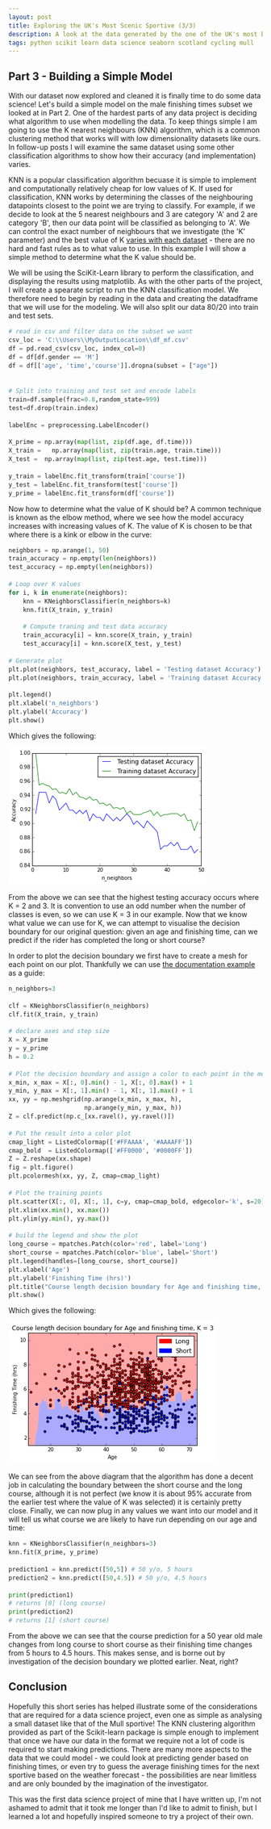 ```yaml
---
layout: post
title: Exploring the UK's Most Scenic Sportive (3/3)
description: A look at the data generated by the one of the UK's most beautiful cycle events
tags: python scikit learn data science seaborn scotland cycling mull
---
```




## Part 3 - Building a Simple Model

With our dataset now explored and cleaned it is finally time to do some data science!  Let's build a simple model on the male finishing times subset we looked at in Part 2.
One of the hardest parts of any data project is deciding what algorithm to use when modelling the data. 
To keep things simple I am going to use the K nearest neighbours (KNN) algorithm, which is a common clustering method that works will with low dimensionality datasets like ours.
In follow-up posts I will examine the same dataset using some other classification algorithms to show how their accuracy (and implementation) varies.

KNN is a popular classification algorithm becuase it is simple to implement and computationally relatively cheap for low values of K.
If used for classification, KNN works by determining the classes of the neighbouring datapoints closest to the point we are trying to classify.
For example, if we decide to look at the 5 nearest neighbours and 3 are category 'A' and 2 are category 'B', then our data point will be classified as belonging to 'A'.
We can control the exact number of neighbours that we investigate (the 'K' parameter) and the best value of K  [varies with each dataset](https://www.datacamp.com/community/tutorials/k-nearest-neighbor-classification-scikit-learn#how-do-you-decide-the-number-of-neighbors-in-knn-) - there are no hard and fast rules as to what value to use.
In this example I will show a simple method to determine what the K value should be.

We will be using the SciKit-Learn library to perform the classification, and displaying the results using matplotlib.
As with the other parts of the project, I will create a spearate script to run the KNN classification model.  We therefore need to begin by reading in the data and creating the datadframe that we will use for the modeling.
We will also split our data 80/20 into train and test sets.

```python
# read in csv and filter data on the subset we want
csv_loc = 'C:\\Users\\MyOutputLocation\\df_mf.csv'
df = pd.read_csv(csv_loc, index_col=0)
df = df[df.gender == 'M'] 
df = df[['age', 'time','course']].dropna(subset = ["age"])


# Split into training and test set and encode labels
train=df.sample(frac=0.8,random_state=999) 
test=df.drop(train.index)
  
labelEnc = preprocessing.LabelEncoder()

X_prime = np.array(map(list, zip(df.age, df.time)))
X_train =   np.array(map(list, zip(train.age, train.time)))
X_test =  np.array(map(list, zip(test.age, test.time)))

y_train = labelEnc.fit_transform(train['course'])
y_test = labelEnc.fit_transform(test['course'])
y_prime = labelEnc.fit_transform(df['course'])
```

Now how to determine what the value of K should be?
A common technique is known as the elbow method, where we see how the model accuracy increases with increasing values of K.
The value of K is chosen to be that where there is a kink or elbow in the curve:

```python
neighbors = np.arange(1, 50) 
train_accuracy = np.empty(len(neighbors)) 
test_accuracy = np.empty(len(neighbors)) 
  
# Loop over K values 
for i, k in enumerate(neighbors): 
    knn = KNeighborsClassifier(n_neighbors=k) 
    knn.fit(X_train, y_train) 
      
    # Compute traning and test data accuracy 
    train_accuracy[i] = knn.score(X_train, y_train) 
    test_accuracy[i] = knn.score(X_test, y_test) 
  
# Generate plot 
plt.plot(neighbors, test_accuracy, label = 'Testing dataset Accuracy') 
plt.plot(neighbors, train_accuracy, label = 'Training dataset Accuracy') 
  
plt.legend() 
plt.xlabel('n_neighbors') 
plt.ylabel('Accuracy') 
plt.show() 
```

Which gives the following:

![Elbow test](../images/mull/knn_accuracy.png "Elbow test")

From the above we can see that the highest testing accuracy occurs where K = 2 and 3.
It is convention to use an odd number when the number of classes is even, so we can use K = 3 in our example.
Now that we know what value we can use for K, we can attempt to visualise the decision boundary for our original question: given an age and finishing time, can we predict if the rider has completed the long or short course?

In order to plot the decision boundary we first have to create a mesh for each point on our plot.
Thankfully we can use [the documentation example](https://scikit-learn.org/stable/auto_examples/neighbors/plot_classification.html#sphx-glr-auto-examples-neighbors-plot-classification-py) as a guide:

```python
n_neighbors=3

clf = KNeighborsClassifier(n_neighbors)
clf.fit(X_train, y_train)

# declare axes and step size
X = X_prime
y = y_prime
h = 0.2

# Plot the decision boundary and assign a color to each point in the mesh.
x_min, x_max = X[:, 0].min() - 1, X[:, 0].max() + 1
y_min, y_max = X[:, 1].min() - 1, X[:, 1].max() + 1
xx, yy = np.meshgrid(np.arange(x_min, x_max, h),
                     np.arange(y_min, y_max, h))
Z = clf.predict(np.c_[xx.ravel(), yy.ravel()])

# Put the result into a color plot
cmap_light = ListedColormap(['#FFAAAA', '#AAAAFF'])
cmap_bold  = ListedColormap(['#FF0000', '#0000FF'])
Z = Z.reshape(xx.shape)
fig = plt.figure()
plt.pcolormesh(xx, yy, Z, cmap=cmap_light)

# Plot the training points
plt.scatter(X[:, 0], X[:, 1], c=y, cmap=cmap_bold, edgecolor='k', s=20)   
plt.xlim(xx.min(), xx.max())
plt.ylim(yy.min(), yy.max())

# build the legend and show the plot
long_course = mpatches.Patch(color='red', label='Long')
short_course = mpatches.Patch(color='blue', label='Short')
plt.legend(handles=[long_course, short_course])
plt.xlabel('Age') 
plt.ylabel('Finishing Time (hrs)') 
plt.title("Course length decision boundary for Age and finishing time, K = %i" % (n_neighbors))
plt.show()
```
Which gives the following:

![Decision boundary](../images/mull/decision_boundary.png "Decision boundary")

We can see from the above diagram that the algorithm has done a decent job in calculating the boundary between the short course and the long course, although it is not perfect (we know it is about 95% accurate from the earlier test where the value of K was selected) it is certainly pretty close.
Finally, we can now plug in any values we want into our model and it will tell us what course we are likely to have run depending on our age and time:

```python
knn = KNeighborsClassifier(n_neighbors=3)    
knn.fit(X_prime, y_prime)

prediction1 = knn.predict([50,5]) # 50 y/o, 5 hours
prediction2 = knn.predict([50,4.5]) # 50 y/o, 4.5 hours

print(prediction1) 
# returns [0] (long course)
print(prediction2)
# returns [1] (short course)
```

From the above we can see that the course prediction for a 50 year old male changes from long course to short course as their finishing time changes from 5 hours to 4.5 hours.
This makes sense, and is borne out by investigation of the decision boundary we plotted earlier.  Neat, right?


## Conclusion

Hopefully this short series has helped illustrate some of the considerations that are required for a data science project, even one as simple as analysing a small dataset like that of the Mull sportive!
The KNN clustering algorithm provided as part of the Scikit-learn package is simple enough to implement that once we have our data in the format we require not a lot of code is required to start making predictions.
There are many more aspects to the data that we could model - we could look at predicting gender based on finishing times, or even try to guess the average finishing times for the next sportive based on the weather forecast - the possibilities are near limitless and are only bounded by the imagination of the investigator.

This was the first data science project of mine that I have written up, I'm not ashamed to admit that it took me longer than I'd like to admit to finish, but I learned a lot and hopefully inspired someone to try a project of their own.
